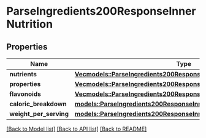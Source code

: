 # ParseIngredients200ResponseInnerNutrition

## Properties

Name | Type | Description | Notes
------------ | ------------- | ------------- | -------------
**nutrients** | [**Vec<models::ParseIngredients200ResponseInnerNutritionNutrientsInner>**](parseIngredients_200_response_inner_nutrition_nutrients_inner.md) |  | 
**properties** | [**Vec<models::ParseIngredients200ResponseInnerNutritionPropertiesInner>**](parseIngredients_200_response_inner_nutrition_properties_inner.md) |  | 
**flavonoids** | [**Vec<models::ParseIngredients200ResponseInnerNutritionPropertiesInner>**](parseIngredients_200_response_inner_nutrition_properties_inner.md) |  | 
**caloric_breakdown** | [**models::ParseIngredients200ResponseInnerNutritionCaloricBreakdown**](parseIngredients_200_response_inner_nutrition_caloricBreakdown.md) |  | 
**weight_per_serving** | [**models::ParseIngredients200ResponseInnerNutritionWeightPerServing**](parseIngredients_200_response_inner_nutrition_weightPerServing.md) |  | 

[[Back to Model list]](../README.md#documentation-for-models) [[Back to API list]](../README.md#documentation-for-api-endpoints) [[Back to README]](../README.md)



